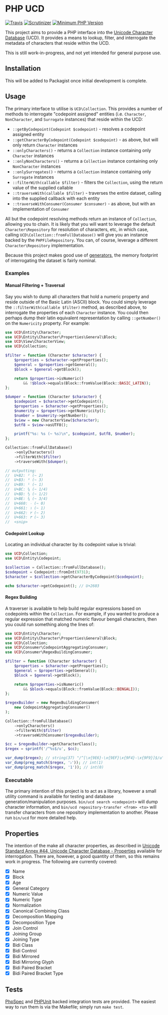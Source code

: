 # PHP UCD

[![Travis](https://img.shields.io/travis/nick-jones/php-ucd.svg?style=flat-square)](https://travis-ci.org/nick-jones/php-ucd)
[![Scrutinizer](https://img.shields.io/scrutinizer/g/nick-jones/php-ucd.svg?style=flat-square)](https://scrutinizer-ci.com/g/nick-jones/php-ucd/)
[![Minimum PHP Version](https://img.shields.io/badge/php-%3E%3D%205.5-8892BF.svg?style=flat-square)](https://php.net/)

This project aims to provide a PHP interface into the [Unicode Character Database](http://unicode.org/ucd/) (UCD).
It provides a means to lookup, filter, and interrogate the metadata of characters that reside within the UCD.

This is still work-in-progress, and not yet intended for general purpose use.

## Installation

This will be added to Packagist once initial development is complete.

## Usage

The primary interface to utilise is `UCD\Collection`. This provides a number of methods to interrogate "codepoint assigned"
entities (i.e. `Character`, `NonCharacter`, and `Surrogate` instances) that reside within the UCD:

- `::getByCodepoint(Codepoint $codepoint)` - resolves a codepoint assigned entity
- `::getCharacterByCodepoint(Codepoint $codepoint)` - as above, but will only return `Character` instances
- `::onlyCharacters()` - returns a `Collection` instance containing only `Character` instances
- `::onlyNonCharacters()` - returns a `Collection` instance containing only `NonCharacter` instances
- `::onlySurrogates()` - returns a `Collection` instance containing only `Surrogate` instances
- `::filterWith(callable $filter)` - filters the `Collection`, using the return value of the supplied callable
- `::traverseWith(callable $filter)` - traverses the entire dataset, calling into the supplied callback with each entity
- `::traverseWithConsumer(Consumer $consumer)` - as above, but with an implementation of `Consumer`

All but the codepoint resolving methods return an instance of `Collection`, allowing you to chain. It is likely that
you will want to leverage the default `Character\Repository` for resolution of characters, etc, in which case, calling
`UCD\Collection::fromFullDatabase()` will give you an instance backed by the `PHPFileRepository`. You can, of course,
leverage a different `Character\Repository` implementation.

Because this project makes good use of [generators](https://php.net/generators), the memory footprint of interrogating
the dataset is fairly nominal.

### Examples

#### Manual Filtering + Traversal

Say you wish to dump all characters that hold a numeric property and reside outside of the Basic Latin (ASCII) block. 
You could simply leverage the `::filterWith(callable $filter)` method, as described above, to interrogate the 
properties of each `Character` instance. You could then perhaps dump their latin equivalent representation by calling
`::getNumber()` on the `Numericity` property. For example:

```php
use UCD\Entity\Character;
use UCD\Entity\Character\Properties\General\Block;
use UCD\View\CharacterView;
use UCD\Collection;

$filter = function (Character $character) {
    $properties = $character->getProperties();
    $general = $properties->getGeneral();
    $block = $general->getBlock();

    return $properties->isNumeric()
        && !$block->equals(Block::fromValue(Block::BASIC_LATIN));
};

$dumper = function (Character $character) {
    $codepoint = $character->getCodepoint();
    $properties = $character->getProperties();
    $numerity = $properties->getNumericity();
    $number = $numerity->getNumber();
    $view = new CharacterView($character);
    $utf8 = $view->asUTF8();

    printf("%s: %s (~ %s)\n", $codepoint, $utf8, $number);
};

Collection::fromFullDatabase()
    ->onlyCharacters()
    ->filterWith($filter)
    ->traverseWith($dumper);

// outputting:
//  U+B2: ² (~ 2)
//  U+B3: ³ (~ 3)
//  U+B9: ¹ (~ 1)
//  U+BC: ¼ (~ 1/4)
//  U+BD: ½ (~ 1/2)
//  U+BE: ¾ (~ 3/4)
//  U+660: ٠ (~ 0)
//  U+661: ١ (~ 1)
//  U+662: ٢ (~ 2)
//  U+663: ٣ (~ 3)
//  <snip>
```

#### Codepoint Lookup

Locating an individual character by its codepoint value is trivial:

```php
use UCD\Collection;
use UCD\Entity\Codepoint;

$collection = Collection::fromFullDatabase();
$codepoint = Codepoint::fromInt(9731);
$character = $collection->getCharacterByCodepoint($codepoint);

echo $character->getCodepoint(); // U+2603
```

#### Regex Building

A traverser is available to help build regular expressions based on codepoints within the `Collection`. For example,
if you wanted to produce a regular expression that matched numeric flavour bengali characters, then you could run
something along the lines of:

```php
use UCD\Entity\Character;
use UCD\Entity\Character\Properties\General\Block;
use UCD\Collection;
use UCD\Consumer\CodepointAggregatingConsumer;
use UCD\Consumer\RegexBuildingConsumer;

$filter = function (Character $character) {
    $properties = $character->getProperties();
    $general = $properties->getGeneral();
    $block = $general->getBlock();

    return $properties->isNumeric()
        && $block->equals(Block::fromValue(Block::BENGALI));
};

$regexBuilder = new RegexBuildingConsumer(
    new CodepointAggregatingConsumer()
);

Collection::fromFullDatabase()
    ->onlyCharacters()
    ->filterWith($filter)
    ->traverseWithConsumer($regexBuilder);

$cc = $regexBuilder->getCharacterClass();
$regex = sprintf('/^%s$/u', $cc);

var_dump($regex); // string(37) "/^[\x{9E6}-\x{9EF}\x{9F4}-\x{9F9}]$/u"
var_dump(preg_match($regex, '১')); // int(1)
var_dump(preg_match($regex, '1')); // int(0)
```

### Executable

The primary intention of this project is to act as a library, however a small utility command is available for testing
and database generation/manipulation purposes. `bin/ucd search <codepoint>` will dump character information, and
`bin/ucd repository-transfer <from> <to>` will transfer characters from one repository implementation to another.
Please run `bin/ucd` for more detailed help.

## Properties

The intention of the make all character properties, as described in
[Unicode Standard Annex #44, Unicode Character Database - Properties](http://www.unicode.org/reports/tr44/) available
for interrogation. There are, however, a good quantity of them, so this remains work in progress. The following are
currently covered:

- [x] Name
- [x] Block
- [x] Age
- [x] General Category
- [x] Numeric Value
- [x] Numeric Type
- [x] Normalization
- [x] Canonical Combining Class
- [x] Decomposition Mapping
- [x] Decomposition Type
- [x] Join Control
- [x] Joining Group
- [x] Joining Type
- [x] Bidi Class
- [x] Bidi Control
- [x] Bidi Mirrored
- [x] Bidi Mirroring Glyph
- [x] Bidi Paired Bracket
- [x] Bidi Paired Bracket Type

## Tests

[PhpSpec](http://www.phpspec.net/) and [PHPUnit](https://phpunit.de/) backed integration tests are provided.
The easiest way to run them is via the Makefile; simply run `make test`.